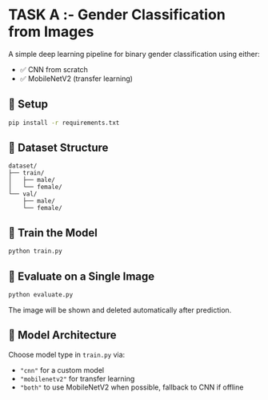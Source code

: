 
# TASK A :- Gender Classification from Images

A simple deep learning pipeline for binary gender classification using either:

- ✅ CNN from scratch
- ✅ MobileNetV2 (transfer learning)

## 🔧 Setup

```bash
pip install -r requirements.txt
```

## 📁 Dataset Structure

```
dataset/
├── train/
│   ├── male/
│   └── female/
└── val/
    ├── male/
    └── female/
```

## 🧠 Train the Model

```bash
python train.py
```

## 🎯 Evaluate on a Single Image

```bash
python evaluate.py
```

The image will be shown and deleted automatically after prediction.

## 🧩 Model Architecture

Choose model type in `train.py` via:
- `"cnn"` for a custom model
- `"mobilenetv2"` for transfer learning
- `"both"` to use MobileNetV2 when possible, fallback to CNN if offline

